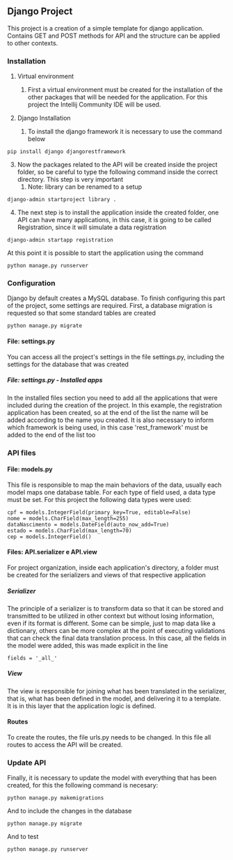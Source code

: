 ## Django Project 

This project is a creation of a simple template for django application. Contains GET and POST methods for API and the structure can be applied to other contexts.

### Installation

1. Virtual environment
   1. First a virtual environment must be created for the installation of the other packages that will be needed for the application. For this project the Intellij Community IDE will be used. 

2. Django Installation 
   1. To install the django framework it is necessary to use the command below
```
pip install django djangorestframework
```

3. Now the packages related to the API will be created inside the project folder, so be careful to type the following command inside the correct directory. This step is very important 
   1. Note: library can be renamed to a setup
```
django-admin startproject library .
```

4. The next step is to install the application inside the created folder, one API can have many applications, in this case, it is going to be called Registration, since it will simulate a data registration 
```
django-admin startapp registration
```

At this point it is possible to start the application using the command
```
python manage.py runserver
```

### Configuration

Django by default creates a MySQL database. To finish configuring this part of the project, some settings are required. First, a database migration is requested so that some standard tables are created
```
python manage.py migrate 
```

#### File: settings.py

You can access all the project's settings in the file settings.py, including the settings for the database that was created

##### File: settings.py - Installed apps

In the installed files section you need to add all the applications that were included during the creation of the project. In this example, the registration application has been created, so at the end of the list the name will be added according to the name you created. It is also necessary to inform which framework is being used, in this case 'rest_framework' must be added to the end of the list too

### API files 

#### File: models.py 

This file is responsible to map the main behaviors of the data, usually each model maps one database table. For each type of field used, a data type must be set. For this project the following data types were used:
```
cpf = models.IntegerField(primary_key=True, editable=False)
nome = models.CharField(max_length=255)
dataNascimento = models.DateField(auto_now_add=True)
estado = models.CharField(max_length=70)
cep = models.IntegerField()
```

#### Files: API.serializer e API.view  

For project organization, inside each application's directory, a folder must be created for the serializers and views of that respective application 

##### Serializer 

The principle of a serializer is to transform data so that it can be stored and transmitted to be utilized in other context but without losing information, even if its format is different. Some can be simple, just to map data like a dictionary, others can be more complex at the point of executing validations that can check the final data translation process. In this case, all the fields in the model were added, this was made explicit in the line 
```
fields = '_all_' 
```

##### View

The view is responsible for joining what has been translated in the serializer, that is, what has been defined in the model, and delivering it to a template. It is in this layer that the application logic is defined. 

#### Routes

To create the routes, the file urls.py needs to be changed. In this file all routes to access the API will be created.

### Update API

Finally, it is necessary to update the model with everything that has been created, for this the following command is necesary:
```
python manage.py makemigrations
```

And to include the changes in the database 
```
python manage.py migrate
```

And to test 
```
python manage.py runserver
```